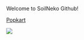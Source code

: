 Welcome to SoilNeko Github!

[Popkart](http://www.popkart.com)

![](http://bbs.93x.net/data/attachment/forum/201704/25/232430vqvvkq2c92qqzz6k.jpg)
